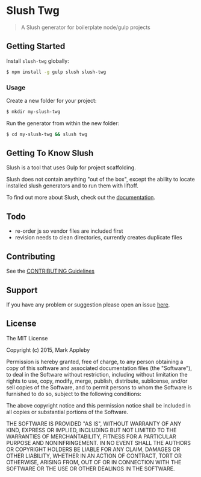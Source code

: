 # Slush Twg 

> A Slush generator for boilerplate node/gulp projects


## Getting Started

Install `slush-twg` globally:

```bash
$ npm install -g gulp slush slush-twg
```

### Usage

Create a new folder for your project:

```bash
$ mkdir my-slush-twg
```

Run the generator from within the new folder:

```bash
$ cd my-slush-twg && slush twg
```

## Getting To Know Slush

Slush is a tool that uses Gulp for project scaffolding.

Slush does not contain anything "out of the box", except the ability to locate installed slush generators and to run them with liftoff.

To find out more about Slush, check out the [documentation](https://github.com/slushjs/slush).

## Todo

- re-order js so vendor files are included first
- revision needs to clean directories, currently creates duplicate files

## Contributing

See the [CONTRIBUTING Guidelines](https://github.com/themarkappleby/slush-twg/blob/master/CONTRIBUTING.md)

## Support
If you have any problem or suggestion please open an issue [here](https://github.com/themarkappleby/slush-twg/issues).

## License 

The MIT License

Copyright (c) 2015, Mark Appleby

Permission is hereby granted, free of charge, to any person
obtaining a copy of this software and associated documentation
files (the "Software"), to deal in the Software without
restriction, including without limitation the rights to use,
copy, modify, merge, publish, distribute, sublicense, and/or sell
copies of the Software, and to permit persons to whom the
Software is furnished to do so, subject to the following
conditions:

The above copyright notice and this permission notice shall be
included in all copies or substantial portions of the Software.

THE SOFTWARE IS PROVIDED "AS IS", WITHOUT WARRANTY OF ANY KIND,
EXPRESS OR IMPLIED, INCLUDING BUT NOT LIMITED TO THE WARRANTIES
OF MERCHANTABILITY, FITNESS FOR A PARTICULAR PURPOSE AND
NONINFRINGEMENT. IN NO EVENT SHALL THE AUTHORS OR COPYRIGHT
HOLDERS BE LIABLE FOR ANY CLAIM, DAMAGES OR OTHER LIABILITY,
WHETHER IN AN ACTION OF CONTRACT, TORT OR OTHERWISE, ARISING
FROM, OUT OF OR IN CONNECTION WITH THE SOFTWARE OR THE USE OR
OTHER DEALINGS IN THE SOFTWARE.

